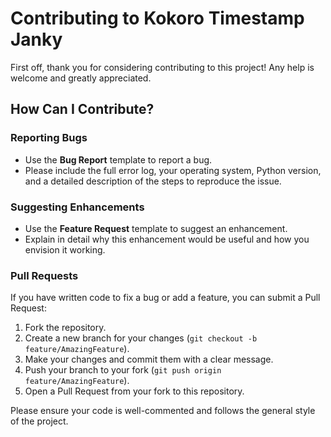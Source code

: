 # Contributing to Kokoro Timestamp Janky

First off, thank you for considering contributing to this project! Any help is welcome and greatly appreciated.

## How Can I Contribute?

### Reporting Bugs
- Use the **Bug Report** template to report a bug.
- Please include the full error log, your operating system, Python version, and a detailed description of the steps to reproduce the issue.

### Suggesting Enhancements
- Use the **Feature Request** template to suggest an enhancement.
- Explain in detail why this enhancement would be useful and how you envision it working.

### Pull Requests
If you have written code to fix a bug or add a feature, you can submit a Pull Request:
1. Fork the repository.
2. Create a new branch for your changes (`git checkout -b feature/AmazingFeature`).
3. Make your changes and commit them with a clear message.
4. Push your branch to your fork (`git push origin feature/AmazingFeature`).
5. Open a Pull Request from your fork to this repository.

Please ensure your code is well-commented and follows the general style of the project.
